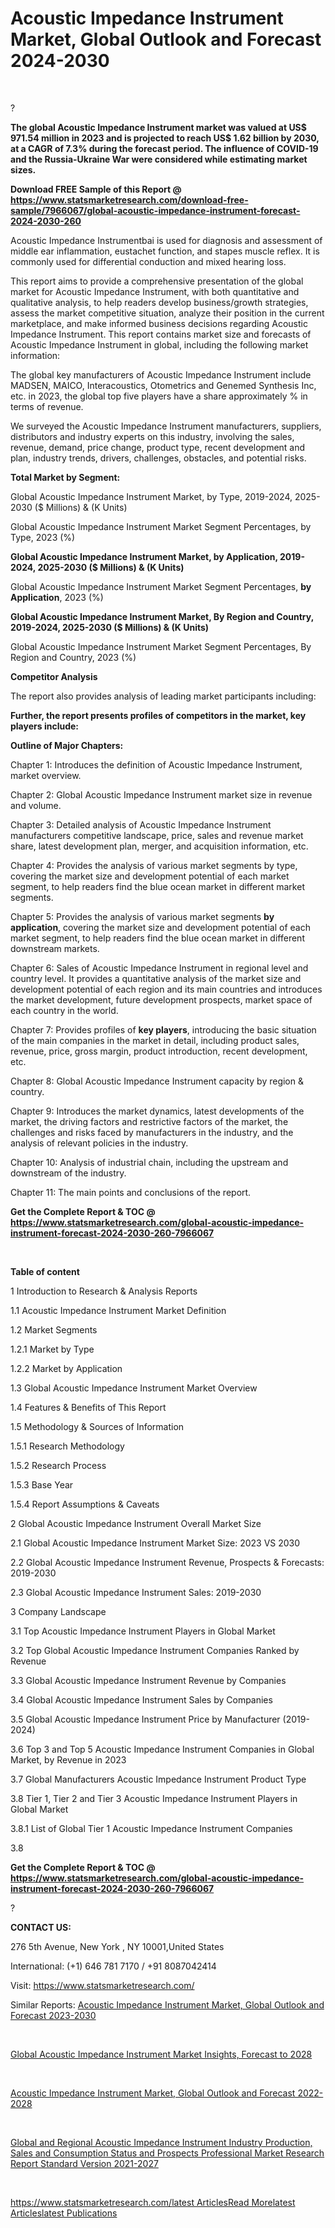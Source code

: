 <h1>Acoustic Impedance Instrument Market, Global Outlook and Forecast 2024-2030</h1><br/><p>? </p>
 
 
 
 <p><meta charset="utf-8"></p>
 
 
 
 <p dir="ltr"><b id="docs-internal-guid-30c25c54-7fff-40c3-7f7b-262b251883e9">The global Acoustic Impedance Instrument market was valued at US$ 971.54 million in 2023 and is projected to reach US$ 1.62 billion by 2030, at a <strong>CAGR</strong> of 7.3% during the forecast period. The influence of COVID-19 and the Russia-Ukraine War were considered while estimating market sizes.</b></p>
 
 
 
 <p><strong>Download FREE Sample of this Report @ <a href="https://www.statsmarketresearch.com/download-free-sample/7966067/global-acoustic-impedance-instrument-forecast-2024-2030-260">https://www.statsmarketresearch.com/download-free-sample/7966067/global-acoustic-impedance-instrument-forecast-2024-2030-260</a></strong></p>
 
 
 
 <p>Acoustic Impedance Instrumentbai is used for diagnosis and assessment of middle ear inflammation, eustachet function, and stapes muscle reflex. It is commonly used for differential conduction and mixed hearing loss.</p>
 
 
 
 <p>This report aims to provide a comprehensive presentation of the global market for Acoustic Impedance Instrument, with both quantitative and qualitative analysis, to help readers develop business/growth strategies, assess the market competitive situation, analyze their position in the current marketplace, and make informed business decisions regarding Acoustic Impedance Instrument. This report contains market size and forecasts of Acoustic Impedance Instrument in global, including the following market information:</p>
 
 
 
 <p>The global key manufacturers of Acoustic Impedance Instrument include MADSEN, MAICO, Interacoustics, Otometrics and Genemed Synthesis Inc, etc. in 2023, the global top five players have a share approximately % in terms of revenue.</p>
 
 
 
 <p>We surveyed the Acoustic Impedance Instrument manufacturers, suppliers, distributors and industry experts on this industry, involving the sales, revenue, demand, price change, product type, recent development and plan, industry trends, drivers, challenges, obstacles, and potential risks.</p>
 
 
 
 <p><strong>Total Market by Segment:</strong></p>
 
 
 
 <p>Global Acoustic Impedance Instrument Market, by Type, 2019-2024, 2025-2030 ($ Millions) & (K Units)</p>
 
 
 
 <p>Global Acoustic Impedance Instrument Market Segment Percentages, by Type, 2023 (%)</p>
 
 
 
 <p><strong>Global Acoustic Impedance Instrument Market, <strong>by Application</strong>, 2019-2024, 2025-2030 ($ Millions) & (K Units)</strong></p>
 
 
 
 <p>Global Acoustic Impedance Instrument Market Segment Percentages, <strong>by Application</strong>, 2023 (%)</p>
 
 
 
 <p><strong>Global Acoustic Impedance Instrument Market, By Region and Country, 2019-2024, 2025-2030 ($ Millions) & (K Units)</strong></p>
 
 
 
 <p>Global Acoustic Impedance Instrument Market Segment Percentages, By Region and Country, 2023 (%)</p>
 
 
 
 <p><strong>Competitor Analysis</strong></p>
 
 
 
 <p>The report also provides analysis of leading market participants including:</p>
 
 
 
 <p><strong>Further, the report presents profiles of competitors in the market, <strong>key players</strong> include:</strong></p>
 
 
 
 <p><strong>Outline of Major Chapters:</strong></p>
 
 
 
 <p>Chapter 1: Introduces the definition of Acoustic Impedance Instrument, market overview.</p>
 
 
 
 <p>Chapter 2: Global Acoustic Impedance Instrument market size in revenue and volume.</p>
 
 
 
 <p>Chapter 3: Detailed analysis of Acoustic Impedance Instrument manufacturers competitive landscape, price, sales and revenue market share, latest development plan, merger, and acquisition information, etc.</p>
 
 
 
 <p>Chapter 4: Provides the analysis of various market segments by type, covering the market size and development potential of each market segment, to help readers find the blue ocean market in different market segments.</p>
 
 
 
 <p>Chapter 5: Provides the analysis of various market segments <strong>by application</strong>, covering the market size and development potential of each market segment, to help readers find the blue ocean market in different downstream markets.</p>
 
 
 
 <p>Chapter 6: Sales of Acoustic Impedance Instrument in regional level and country level. It provides a quantitative analysis of the market size and development potential of each region and its main countries and introduces the market development, future development prospects, market space of each country in the world.</p>
 
 
 
 <p>Chapter 7: Provides profiles of <strong>key players</strong>, introducing the basic situation of the main companies in the market in detail, including product sales, revenue, price, gross margin, product introduction, recent development, etc.</p>
 
 
 
 <p>Chapter 8: Global Acoustic Impedance Instrument capacity by region & country.</p>
 
 
 
 <p>Chapter 9: Introduces the market dynamics, latest developments of the market, the driving factors and restrictive factors of the market, the challenges and risks faced by manufacturers in the industry, and the analysis of relevant policies in the industry.</p>
 
 
 
 <p>Chapter 10: Analysis of industrial chain, including the upstream and downstream of the industry.</p>
 
 
 
 <p>Chapter 11: The main points and conclusions of the report.</p>
 
 
 
 <div><b>Get the Complete Report & TOC @ <a href="https://www.statsmarketresearch.com/global-acoustic-impedance-instrument-forecast-2024-2030-260-7966067">https://www.statsmarketresearch.com/global-acoustic-impedance-instrument-forecast-2024-2030-260-7966067</a></b></div>
 
 
 
 <p><br />
 
 <b>Table of content</b></p>
 
 
 
 <p>1 Introduction to Research & Analysis Reports<br />
 
 1.1 Acoustic Impedance Instrument Market Definition<br />
 
 1.2 Market Segments<br />
 
 1.2.1 Market by Type<br />
 
 1.2.2 Market by Application<br />
 
 1.3 Global Acoustic Impedance Instrument Market Overview<br />
 
 1.4 Features & Benefits of This Report<br />
 
 1.5 Methodology & Sources of Information<br />
 
 1.5.1 Research Methodology<br />
 
 1.5.2 Research Process<br />
 
 1.5.3 Base Year<br />
 
 1.5.4 Report Assumptions & Caveats<br />
 
 2 Global Acoustic Impedance Instrument Overall Market Size<br />
 
 2.1 Global Acoustic Impedance Instrument Market Size: 2023 VS 2030<br />
 
 2.2 Global Acoustic Impedance Instrument Revenue, Prospects & Forecasts: 2019-2030<br />
 
 2.3 Global Acoustic Impedance Instrument Sales: 2019-2030<br />
 
 3 Company Landscape<br />
 
 3.1 Top Acoustic Impedance Instrument Players in Global Market<br />
 
 3.2 Top Global Acoustic Impedance Instrument Companies Ranked by Revenue<br />
 
 3.3 Global Acoustic Impedance Instrument Revenue by Companies<br />
 
 3.4 Global Acoustic Impedance Instrument Sales by Companies<br />
 
 3.5 Global Acoustic Impedance Instrument Price by Manufacturer (2019-2024)<br />
 
 3.6 Top 3 and Top 5 Acoustic Impedance Instrument Companies in Global Market, by Revenue in 2023<br />
 
 3.7 Global Manufacturers Acoustic Impedance Instrument Product Type<br />
 
 3.8 Tier 1, Tier 2 and Tier 3 Acoustic Impedance Instrument Players in Global Market<br />
 
 3.8.1 List of Global Tier 1 Acoustic Impedance Instrument Companies<br />
 
 3.8</p>
 
 
 
 <div><b>Get the Complete Report & TOC @ <a href="https://www.statsmarketresearch.com/global-acoustic-impedance-instrument-forecast-2024-2030-260-7966067">https://www.statsmarketresearch.com/global-acoustic-impedance-instrument-forecast-2024-2030-260-7966067</a></b></div>
 
 
 
 <p>? </p>
 
 
 
 <p><b>CONTACT US:</b><br />
 
 276 5th Avenue, New York , NY 10001,United States<br />
 
 International: (+1) 646 781 7170 / +91 8087042414<br />
 
 Visit: <a href="https://www.statsmarketresearch.com/">https://www.statsmarketresearch.com/</a><br />
 
 Similar Reports: <a href="https://www.statsmarketresearch.com/global-acoustic-impedance-instrument-forecast-2024-2030-260-7966067">Acoustic Impedance Instrument Market, Global Outlook and Forecast 2023-2030</a><br />
 
 <br />
 
 <a href="https://www.statsmarketresearch.com/global-acoustic-impedance-instrument-forecast-2024-2030-260-7966067">Global Acoustic Impedance Instrument Market Insights, Forecast to 2028</a><br />
 
 <br />
 
 <a href="https://www.statsmarketresearch.com/global-acoustic-impedance-instrument-forecast-2024-2030-260-7966067">Acoustic Impedance Instrument Market, Global Outlook and Forecast 2022-2028</a><br />
 
 <br />
 
 <a href="https://www.statsmarketresearch.com/global-acoustic-impedance-instrument-forecast-2024-2030-260-7966067">Global and Regional Acoustic Impedance Instrument Industry Production, Sales and Consumption Status and Prospects Professional Market Research Report Standard Version 2021-2027 </a><br />
 
 <br />
 
 <a href="https://gyeongbokgung.com">https://www.statsmarketresearch.com/</a><a href="https://hallyeomaritime.com">latest Articles</a><a href="https://jingwansa.com">Read More</a><a href="https://nguoiviet.jp/">latest Articles</a><a href="https://www.intelmarketresearch.com/">latest Publications</a></p>